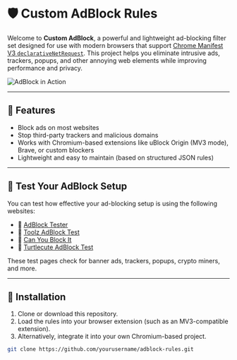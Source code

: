# 🛡️ Custom AdBlock Rules

Welcome to **Custom AdBlock**, a powerful and lightweight ad-blocking filter set designed for use with modern browsers that support [Chrome Manifest V3 `declarativeNetRequest`](https://developer.chrome.com/docs/extensions/reference/declarativeNetRequest/). This project helps you eliminate intrusive ads, trackers, popups, and other annoying web elements while improving performance and privacy.

![AdBlock in Action](https://github.com/NYX8HUB/Open-Src_AdClock/blob/main/Captura%20de%20tela%202025-04-13%20191852.png?raw=true)

---

## 🚀 Features

- Block ads on most websites
- Stop third-party trackers and malicious domains
- Works with Chromium-based extensions like uBlock Origin (MV3 mode), Brave, or custom blockers
- Lightweight and easy to maintain (based on structured JSON rules)

---

## 🧪 Test Your AdBlock Setup

You can test how effective your ad-blocking setup is using the following websites:

- 🔗 [AdBlock Tester](https://adblock-tester.com)
- 🔗 [Toolz AdBlock Test](https://paileactivist.github.io/toolz/adblock.html)
- 🔗 [Can You Block It](https://canyoublockit.com)
- 🔗 [Turtlecute AdBlock Test](https://adblock.turtlecute.org)

These test pages check for banner ads, trackers, popups, crypto miners, and more.

---

## 📂 Installation

1. Clone or download this repository.
2. Load the rules into your browser extension (such as an MV3-compatible extension).
3. Alternatively, integrate it into your own Chromium-based project.

```bash
git clone https://github.com/yourusername/adblock-rules.git
